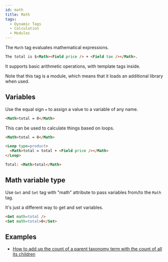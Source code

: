 ```yaml
---
id: math
title: Math
tags:
  - Dynamic Tags
  - Calculation
  - Modules
---
```

The `Math` tag evaluates mathematical expressions.

```html
The total is $<Math><Field price /> + <Field tax /></Math>.
```

It supports basic arithmetic operations, with template tags inside.

Note that this tag is a module, which means that it loads an additional library when used.

## Variables

Use the equal sign `=` to assign a value to a variable of any name.

```html
<Math>total = 0</Math>
```

This can be used to calculate things based on loops.

```html
<Math>total = 0</Math>

<Loop type=product>
  <Math>total = total + <Field price /></Math>
</Loop>

Total: <Math>total</Math>
```

## Math variable type

Use `Get` and `Set` tag with "math" attribute to pass variables from/to the `Math` tag.

It's just a different way to get and set variables.

```html
<Get math=total />
<Set math=total>0</Set>
```

## Examples

- [How to add up the count of a parent taxonomy term with the count of all its children](/how-to/count-hierarchical-terms)